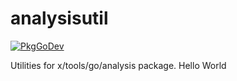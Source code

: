# analysisutil

[![PkgGoDev](https://pkg.go.dev/badge/github.com/gostaticanalysis/analysisutil)](https://pkg.go.dev/github.com/gostaticanalysis/analysisutil)

Utilities for x/tools/go/analysis package.
Hello World
